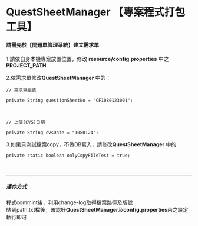 # QuestSheetManager 【專案程式打包工具】
#### 請需先於【問題單管理系統】建立需求單

1.請依自身本機專案放置位置，修改 <strong>resource/config.properties</strong> 中之 <strong>PROJECT_PATH</strong> <br />

2.依需求單修改<strong>QuestSheetManager</strong> 中的： <br />
<pre><code>// 需求單編號 <br />
private String questionSheetNo = "CF1080123001"; <br /> <br />

// 上傳(CVS)日期 <br />
private String cvsDate = "1080124"; </pre></code>

3.如果只測試檔案copy，不做DB寫入，請修改<strong>QuestSheetManager</strong> 中的： <br />
  <pre><code>private static boolean onlyCopyFileTest = true; </pre></code><br />
	
***
##### 運作方式
程式commint後，利用change-log取得檔案路徑及版號<br/>
貼到path.txt檔後，確認好<strong>QuestSheetManager</strong>及<strong>config.properties</strong>內之設定<br/>
執行即可
